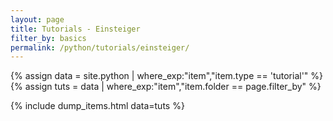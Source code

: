 ```yaml
---
layout: page
title: Tutorials - Einsteiger
filter_by: basics
permalink: /python/tutorials/einsteiger/
---
```


{% assign data = site.python | where_exp:"item","item.type == 'tutorial'" %}
{% assign tuts = data | where_exp:"item","item.folder == page.filter_by" %}

{% include dump_items.html data=tuts %}
